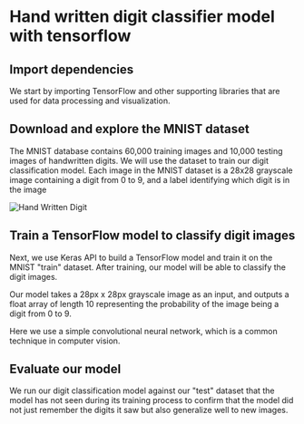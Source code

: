 # Hand written digit classifier model with tensorflow 

## Import dependencies

We start by importing TensorFlow and other supporting libraries that are used for data processing and visualization.

## Download and explore the MNIST dataset

The MNIST database contains 60,000 training images and 10,000 testing images of handwritten digits. We will use the dataset to train our digit classification model.
Each image in the MNIST dataset is a 28x28 grayscale image containing a digit from 0 to 9, and a label identifying which digit is in the image

![Hand Written Digit](https://miro.medium.com/max/372/1*AO2rIhzRYzFVQlFLx9DM9A.png)

## Train a TensorFlow model to classify digit images

Next, we use Keras API to build a TensorFlow model and train it on the MNIST "train" dataset. After training, our model will be able to classify the digit images.

Our model takes a 28px x 28px grayscale image as an input, and outputs a float array of length 10 representing the probability of the image being a digit from 0 to 9.

Here we use a simple convolutional neural network, which is a common technique in computer vision.

## Evaluate our model

We run our digit classification model against our "test" dataset that the model has not seen during its training process to confirm that the model did not just remember the digits it saw but also generalize well to new images.
